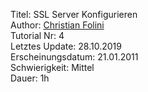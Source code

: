 Titel: SSL Server Konfigurieren  
Author: <a href="mailto:christian.folini@netnea.com">Christian Folini</a>  
Tutorial Nr: 4  
Letztes Update: 28.10.2019  
Erscheinungsdatum: 21.01.2011  
Schwierigkeit: Mittel  
Dauer: 1h
